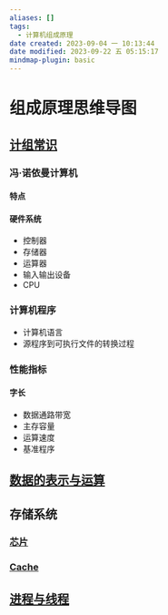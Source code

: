 ```yaml
---
aliases: []
tags:
  - 计算机组成原理
date created: 2023-09-04 一 10:13:44
date modified: 2023-09-22 五 05:15:17
mindmap-plugin: basic
---
```


# 组成原理思维导图

## [计组常识](计组常识.md)

### 冯·诺依曼计算机

#### 特点

#### 硬件系统

- 控制器
- 存储器
- 运算器
- 输入输出设备
- CPU

### 计算机程序

- 计算机语言
- 源程序到可执行文件的转换过程

### 性能指标

#### 字长

- 数据通路带宽
- 主存容量
- 运算速度
- 基准程序

## [数据的表示与运算](数据的表示与运算.md)

## 存储系统

###  [芯片](芯片.md)

### [Cache](Cache.md)

## [进程与线程](A-Premanent/408/组成原理/进程与线程.md)
